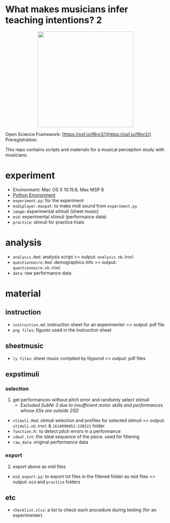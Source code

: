 # What makes musicians infer teaching intentions? 2

<p align="center">
  <img height="300" src="https://media.giphy.com/media/VJxNm7zrm3K4E/giphy.gif">
</p>

Open Science Framework: [https://osf.io/f6nr2/](https://osf.io/f6nr2/)  
Preregistration: []()

This repo contains scripts and materials for a musical perception study with musicians.

# experiment
- Environment: Mac OS X 10.15.6, Max MSP 8
- [Python Environment](https://gist.github.com/atsukotominaga/3414c38eb5add5110d39c4f74723743c)
- `experiment.py`: for the experiment
- `midiplayer.maxpat`: to make midi sound from `experiment.py`
- `image`: experimental stimuli (sheet music)
- `mid`: experimental stimuli (performance data)
- `practice`: stimuli for practice trials

# analysis
- `analysis.Rmd`: analysis script >> output: `analysis.nb.html`
- `questionnaire.Rmd`: demographics info >> output: `questionnaire.nb.html`
- `data`: raw performance data

# material
## instruction
- `instruction.md`: instruction sheet for an experimenter >> output: pdf file
- `png files`: figures used in the instruction sheet

## sheetmusic
- `ly files`: sheet music compiled by lilypond >> output: pdf files

## expstimuli
### selection

1. get performances without pitch error and randomly select stimuli
    - *Excluded SubNr 3 due to insufficient motor skills and performances whose IOIs are outside 2SD*
- `stimuli.Rmd`: stimuli selection and profiles for selected stimuli >> output: `stimuli.nb.html` & `1614096852-230221` folder
- `function.R:` to detect pitch errors in a performance
- `ideal.txt`: the ideal sequence of the piece. used for filtering
- `raw_data`: original performance data

### export
2. export above as mid files
- `mid_export.py`: to export txt files in the filtered folder as mid files >> output: `mid` and `practice` folders

## etc
- `checklist.xlsx`: a list to check each procedure during testing (for an experimenter)